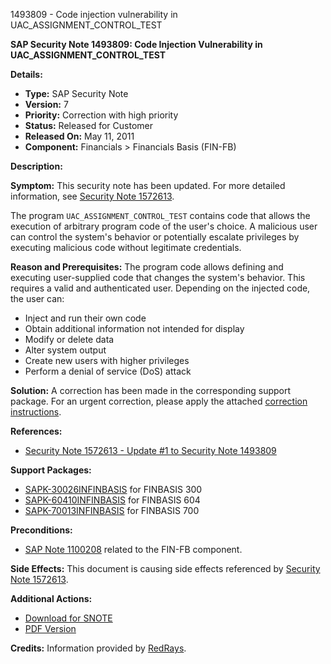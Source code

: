1493809 - Code injection vulnerability in UAC_ASSIGNMENT_CONTROL_TEST

**SAP Security Note 1493809: Code Injection Vulnerability in UAC_ASSIGNMENT_CONTROL_TEST**

**Details:**
- **Type:** SAP Security Note
- **Version:** 7
- **Priority:** Correction with high priority
- **Status:** Released for Customer
- **Released On:** May 11, 2011
- **Component:** Financials > Financials Basis (FIN-FB)

**Description:**

**Symptom:**
This security note has been updated. For more detailed information, see [Security Note 1572613](https://me.sap.com/notes/1572613).

The program `UAC_ASSIGNMENT_CONTROL_TEST` contains code that allows the execution of arbitrary program code of the user's choice. A malicious user can control the system's behavior or potentially escalate privileges by executing malicious code without legitimate credentials.

**Reason and Prerequisites:**
The program code allows defining and executing user-supplied code that changes the system's behavior. This requires a valid and authenticated user. Depending on the injected code, the user can:
- Inject and run their own code
- Obtain additional information not intended for display
- Modify or delete data
- Alter system output
- Create new users with higher privileges
- Perform a denial of service (DoS) attack

**Solution:**
A correction has been made in the corresponding support package. For an urgent correction, please apply the attached [correction instructions](https://me.sap.com/corrins/0001493809/205).

**References:**
- [Security Note 1572613 - Update #1 to Security Note 1493809](https://me.sap.com/notes/1572613)

**Support Packages:**
- [SAPK-30026INFINBASIS](https://me.sap.com/supportpackage/SAPK-30026INFINBASIS) for FINBASIS 300
- [SAPK-60410INFINBASIS](https://me.sap.com/supportpackage/SAPK-60410INFINBASIS) for FINBASIS 604
- [SAPK-70013INFINBASIS](https://me.sap.com/supportpackage/SAPK-70013INFINBASIS) for FINBASIS 700

**Preconditions:**
- [SAP Note 1100208](https://me.sap.com/notes/1100208) related to the FIN-FB component.

**Side Effects:**
This document is causing side effects referenced by [Security Note 1572613](https://me.sap.com/notes/1572613).

**Additional Actions:**
- [Download for SNOTE](https://notesdownloads.sap.com/note/0040000008840912017)
- [PDF Version](https://userapps.support.sap.com/sap/support/sfm/notes/print/0001493809?language=en-US&token=D6E937C9E727B299BD3A05C66348DF72)

**Credits:** Information provided by [RedRays](https://redrays.io).